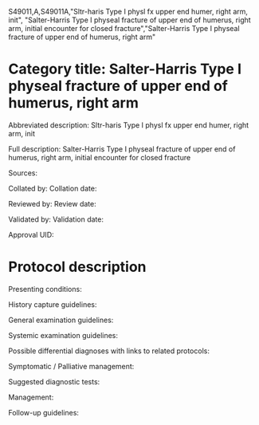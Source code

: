 S49011,A,S49011A,"Sltr-haris Type I physl fx upper end humer, right arm, init", "Salter-Harris Type I physeal fracture of upper end of humerus, right arm, initial encounter for closed fracture","Salter-Harris Type I physeal fracture of upper end of humerus, right arm"
# Category title: Salter-Harris Type I physeal fracture of upper end of humerus, right arm

Abbreviated description: Sltr-haris Type I physl fx upper end humer, right arm, init

Full description: Salter-Harris Type I physeal fracture of upper end of humerus, right arm, initial encounter for closed fracture

Sources:

Collated by:
Collation date:

Reviewed by:
Review date:

Validated by:
Validation date:

Approval UID:

# Protocol description

Presenting conditions:

History capture guidelines:

General examination guidelines:

Systemic examination guidelines:

Possible differential diagnoses with links to related protocols:

Symptomatic / Palliative management:

Suggested diagnostic tests:

Management:

Follow-up guidelines:
